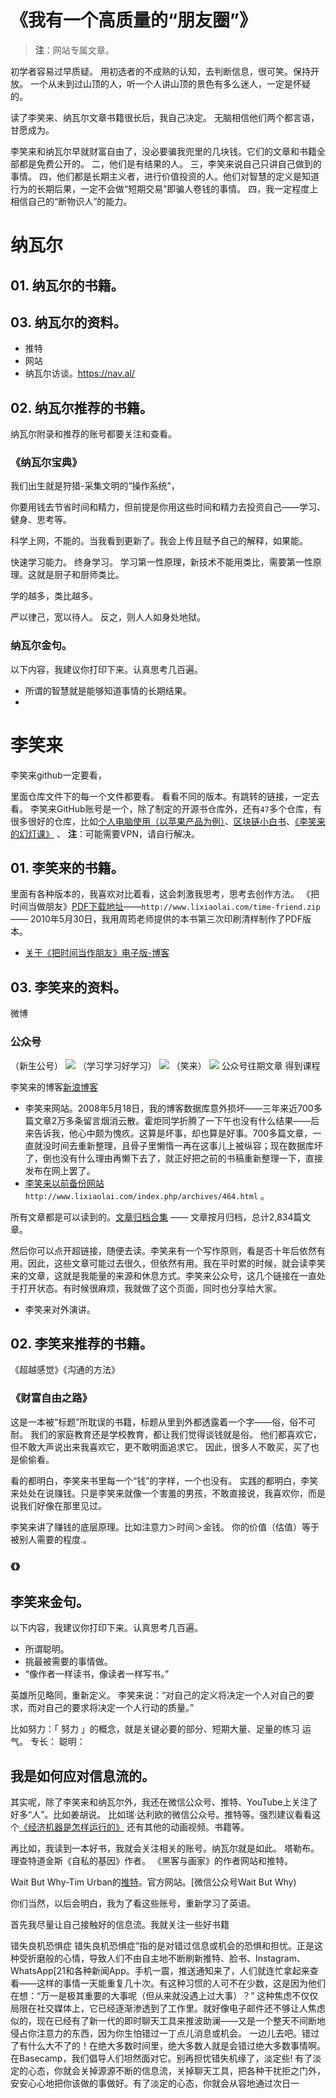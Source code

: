 # 《我有一个高质量的“朋友圈”》
> **注**：网站专属文章。

初学者容易过早质疑。
用初选者的不成熟的认知，去判断信息，很可笑。保持开放。
一个从未到过山顶的人，听一个人讲山顶的景色有多么迷人，一定是怀疑的。

读了李笑来、纳瓦尔文章书籍很长后，我自己决定。
无脑相信他们两个都言语，甘愿成为。

李笑来和纳瓦尔早就财富自由了，没必要骗我兜里的几块钱。它们的文章和书籍全部都是免费公开的。
二，他们是有结果的人。
三，李笑来说自己只讲自己做到的事情。
四，他们都是长期主义者，进行价值投资的人。他们对智慧的定义是知道行为的长期后果，一定不会做“短期交易”即骗人卷钱的事情。
四，我一定程度上相信自己的“断物识人”的能力。


# 纳瓦尔
## 01. 纳瓦尔的书籍。
## 03.  纳瓦尔的资料。
* 推特
* 网站
* 纳瓦尔访谈。https://nav.al/
## 02. 纳瓦尔推荐的书籍。
纳瓦尔附录和推荐的账号都要关注和查看。

### 《纳瓦尔宝典》
我们出生就是狩猎-采集文明的“操作系统”，

你要用钱去节省时间和精力，但前提是你用这些时间和精力去投资自己——学习、健身、思考等。

科学上网，不能的。当我看到更新了。我会上传且赋予自己的解释，如果能。

快速学习能力。
终身学习。
学习第一性原理，新技术不能用类比，需要第一性原理。这就是厨子和厨师类比。

学的越多，类比越多。
 
严以律己，宽以待人。
反之，则人人如身处地狱。

### 纳瓦尔金句。
以下内容，我建议你打印下来。认真思考几百遍。
* 所谓的智慧就是能够知道事情的长期结果。
* 

#  李笑来
李笑来github一定要看，

里面仓库文件下的每一个文件都要看。
看看不同的版本。有跳转的链接，一定去看。
李笑来GitHub账号是一个，除了制定的开源书仓库外，还有`47`多个仓库，有很多很好的仓库，比如[个人电脑使用（以苹果产品为例）](https://github.com/xiaolai/apple-computer-literacy)、[区块链小白书](https://github.com/xiaolai/blockchainlittlebook.com)、[《李笑来的幻灯课》](https://github.com/xiaolai/slidology-from-xiaolai)
、
**注**：可能需要VPN，请自行解决。
## 01. 李笑来的书籍。
里面有各种版本的，我喜欢对比着看，这会刺激我思考，思考去创作方法。
《把时间当做朋友》[PDF下载地址](http://www.lixiaolai.com/time-friend.zip)——`http://www.lixiaolai.com/time-friend.zip` —— 2010年5月30日，我用周筠老师提供的本书第三次印刷清样制作了PDF版本。

* [关于《把时间当作朋友》电子版-博客](http://www.lixiaolai.com/index.php/archives/9456.html)


## 03.  李笑来的资料。
微博
### 公众号
（新生公号）
![](images/003_Image_1.jpg)
（学习学习好学习）
![](images/002_Image_1.jpg)
（笑来）
![](images/001_Image_1.jpg)
公众号往期文章
得到课程

李笑来的博客[新浪博客](http://blog.sina.com.cn/s/articlelist_1576218000_0_1.html)


* 李笑来网站。2008年5月18日，我的博客数据库意外损坏——三年来近700多篇文章2万多条留言烟消云散。霍炬同学折腾了一下午也没有什么结果——后来告诉我，他心中颇为愧疚。这算是坏事，却也算是好事。700多篇文章，一直就没时间去重新整理，且骨子里懒惰一再在这事儿上被纵容；现在数据库坏了，倒也没有什么理由再懒下去了，就正好把之前的书稿重新整理一下，直接发布在网上罢了。
* [李笑来以前备份网站](http://www.lixiaolai.com/index.php/archives/464.html)`http://www.lixiaolai.com/index.php/archives/464.html` 。

所有文章都是可以读到的。[文章归档合集](http://www.lixiaolai.com/index.php/archives) —— 文章按月归档，总计2,834篇文章。

然后你可以点开超链接，随便去读。李笑来有一个写作原则，看是否十年后依然有用。因此，这些文章可能过去很久，但依然有用。我在平时累的时候，就会读李笑来的文章，这就是我能量的来源和休息方式。李笑来公众号，这几个链接在一直处于打开状态。有时候很麻烦，我就做了这个页面，同时也分享给大家。

* 李笑来对外演讲。
## 02. 李笑来推荐的书籍。
《超越感觉》《沟通的方法》



### 《财富自由之路》
这是一本被“标题”所耽误的书籍，标题从里到外都透露着一个字——俗，俗不可耐。
我们的家庭教育还是学校教育，都让我们觉得谈钱就是俗。
他们都喜欢它，但不敢大声说出来我喜欢它，更不敢明面追求它。
因此，很多人不敢买，买了也是偷偷看。

看的都明白，李笑来书里每一个“钱”的字样，一个也没有。
实践的都明白，李笑来处处在说赚钱。只是李笑来就像一个害羞的男孩，不敢直接说，我喜欢你，而是说我们好像在那里见过。

李笑来讲了赚钱的底层原理。比如注意力＞时间＞金钱。
你的价值（估值）等于被别人需要的程度.。

### 《》


## 李笑来金句。
以下内容，我建议你打印下来。认真思考几百遍。
* 所谓聪明。
* 挑最被需要的事情做。
* “像作者一样读书，像读者一样写书。”






英雄所见略同，重新定义。
李笑来说：“对自己的定义将决定一个人对自己的要求，而对自己的要求将决定一个人行动的质量。”

比如努力：「 努力 」的概念，就是关键必要的部分、短期大量、足量的练习
运气。
专长：
聪明：


## 我是如何应对信息流的。
其实呢，除了李笑来和纳瓦尔外，我还在微信公众号、推特、YouTube上关注了好多“人”。比如姜胡说。
比如瑞·达利欧的微信公众号。推特等。强烈建议看看这个[《经济机器是怎样运行的》](http://mp.weixin.qq.com/mp/video?__biz=MzI1MzM3ODczNg==&mid=100000631&sn=cce409474cb39213f51b72a7655dfe93&vid=wxv_1319210002330124288&idx=1&vidsn=8802753c3e29b09f5bc71be7a1ca1691&fromid=1&scene=18&xtrack=1&sessionid=1697806816&subscene=126&ascene=7&realreporttime=1697806910703&clicktime=1697806909&enterid=1697806909&forceh5=1)  还有其他的动画视频。书籍等。

再比如，我读到一本好书，我就会关注相关的账号。纳瓦尔就是如此。
塔勒布。
理查特道金斯《自私的基因》作者。
《黑客与画家》的作者网站和推特。

Wait But Why-Tim Urban的[推特](https://twitter.com/waitbutwhy?t=RsI1dgs5bXaqIQFuxgGOoA&s=09)。官方网站。[微信公众号Wait But Why)

你们当然，以后会明白，我为了看这些账号，重新学习了英语。

首先我尽量让自己接触好的信息流。我就关注一些好书籍

错失良机恐惧症
错失良机恐惧症”指的是对错过信息或机会的恐惧和担忧。正是这种受折磨般的心情，导致人们不由自主地不断刷新推特、脸书、Instagram、WhatsApp[21和各种新闻App。手机一震，推送通知来了，人们就连忙拿起来查看——这样的事情一天能重复几十次。有这种习惯的人可不在少数，这是因为他们在想：“万一是极其重要的大事呢（但从来就没遇上过大事）？”
这种焦虑不仅仅局限在社交媒体上，它已经逐渐渗透到了工作里。就好像电子邮件还不够让人焦虑似的，现在已经有了新一代的即时聊天工具来推波助澜——又是一个整天不间断地侵占你注意力的东西，因为你生怕错过一丁点儿消息或机会。
一边儿去吧。错过了有什么大不了的！在绝大多数时间里，绝大多数人就是会错过绝大多数事情啊。在Basecamp，我们倡导人们坦然面对它。别再担忧错失机缘了，淡定些!
有了淡定的心态，你就会关掉源源不断的信息流，关掉聊天工具，把各种干扰拒之门外，安安心心地把你该做的事做好。有了淡定的心态，你就会从容地通过次日一
